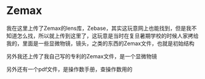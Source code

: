 # Zemax

我在这里上传了Zemax的lens库，Zebase，其实这玩意网上也能找到，但是我不知道怎么找，所以就上传到这里了，这玩意是当时在复旦暑期学校的时候人家拷给我的，里面是一些显微物镜，镜头，之类的东西的Zemax文件，也就是初始结构

另外我还上传了我自己写的专利的Zemax文件，是一个显微物镜

另外还有一个pdf文件，是操作数手册，查操作数用的
